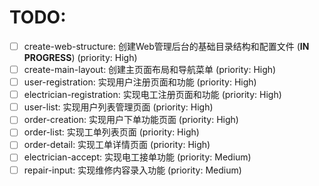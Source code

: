 # TODO:

- [ ] create-web-structure: 创建Web管理后台的基础目录结构和配置文件 (**IN PROGRESS**) (priority: High)
- [ ] create-main-layout: 创建主页面布局和导航菜单 (priority: High)
- [ ] user-registration: 实现用户注册页面和功能 (priority: High)
- [ ] electrician-registration: 实现电工注册页面和功能 (priority: High)
- [ ] user-list: 实现用户列表管理页面 (priority: High)
- [ ] order-creation: 实现用户下单功能页面 (priority: High)
- [ ] order-list: 实现工单列表页面 (priority: High)
- [ ] order-detail: 实现工单详情页面 (priority: High)
- [ ] electrician-accept: 实现电工接单功能 (priority: Medium)
- [ ] repair-input: 实现维修内容录入功能 (priority: Medium)
